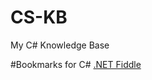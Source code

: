 # CS-KB
My C# Knowledge Base

#Bookmarks for C#
[.NET Fiddle](https://dotnetfiddle.net/)





















